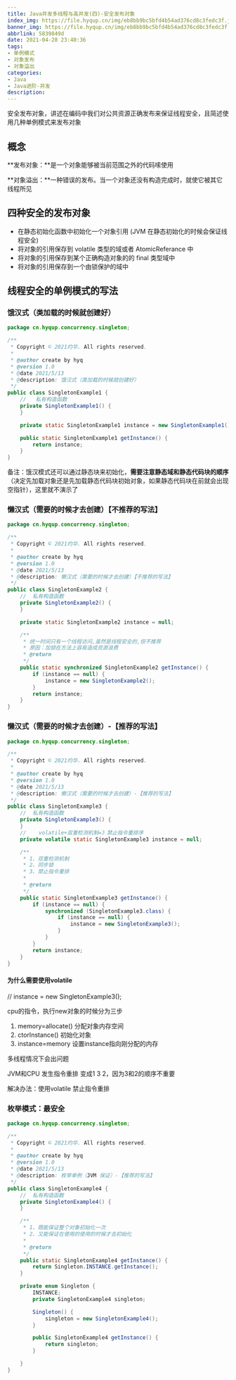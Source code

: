```yaml
---
title: Java并发多线程与高并发(四)-安全发布对象
index_img: https://file.hyqup.cn/img/eb8bb9bc5bfd4b54ad376cd8c3fedc3f.jpg
banner_img: https://file.hyqup.cn/img/eb8bb9bc5bfd4b54ad376cd8c3fedc3f.jpg
abbrlink: 5839849d
date: 2021-04-28 23:40:36
tags:
- 单例模式
- 对象发布
- 对象溢出
categories:
- Java
- Java进阶-并发
description:
---
```


安全发布对象，讲述在编码中我们对公共资源正确发布来保证线程安全，且简述使用几种单例模式来发布对象

<!-- more -->

##  概念

**发布对象：**是一个对象能够被当前范围之外的代码嗦使用

**对象溢出：**一种错误的发布。当一个对象还没有构造完成时，就使它被其它线程所见

## 四种安全的发布对象

- 在静态初始化函数中初始化一个对象引用 (JVM 在静态初始化的时候会保证线程安全)
- 将对象的引用保存到 volatile 类型的域或者 AtomicReferance 中
- 将对象的引用保存到某个正确构造对象的的 final 类型域中
- 将对象的引用保存到一个由锁保护的域中

## 线程安全的单例模式的写法

### 饿汉式（类加载的时候就创建好）

```java
package cn.hyqup.concurrency.singleton;

/**
 * Copyright © 2021灼华. All rights reserved.
 *
 * @author create by hyq
 * @version 1.0
 * @date 2021/5/13
 * @description: 饿汉式（类加载的时候就创建好）
 */
public class SingletonExample1 {
    //   私有构造函数
    private SingletonExample1() {
    }

    private static SingletonExample1 instance = new SingletonExample1();

    public static SingletonExample1 getInstance() {
        return instance;
    }
}

```

备注：饿汉模式还可以通过静态块来初始化，**需要注意静态域和静态代码块的顺序**（决定先加载对象还是先加载静态代码块初始对象，如果静态代码块在前就会出现空指针），这里就不演示了

 ### 懒汉式（需要的时候才去创建）【不推荐的写法】

```java
package cn.hyqup.concurrency.singleton;

/**
 * Copyright © 2021灼华. All rights reserved.
 *
 * @author create by hyq
 * @version 1.0
 * @date 2021/5/13
 * @description: 懒汉式（需要的时候才去创建）【不推荐的写法】
 */
public class SingletonExample2 {
    //  私有构造函数
    private SingletonExample2() {
    }

    private static SingletonExample2 instance = null;

    /**
     * 统一时间只有一个线程访问,虽然是线程安全的,但不推荐
     * 原因：加锁在方法上容易造成资源浪费
     * @return
     */
    public static synchronized SingletonExample2 getInstance() {
        if (instance == null) {
            instance = new SingletonExample2();
        }
        return instance;
    }
}

```



### 懒汉式（需要的时候才去创建）-【推荐的写法】

```java
package cn.hyqup.concurrency.singleton;

/**
 * Copyright © 2021灼华. All rights reserved.
 *
 * @author create by hyq
 * @version 1.0
 * @date 2021/5/13
 * @description: 懒汉式（需要的时候才去创建）-【推荐的写法】
 */
public class SingletonExample3 {
    //  私有构造函数
    private SingletonExample3() {
    }
    //    volatile+双重检测机制=》禁止指令重排序
    private volatile static SingletonExample3 instance = null;

    /**
     * 1、双重检测机制
     * 2、同步锁
     * 3、禁止指令重排
     *
     * @return
     */
    public static SingletonExample3 getInstance() {
        if (instance == null) {
            synchronized (SingletonExample3.class) {
                if (instance == null) {
                    instance = new SingletonExample3();
                }
            }
        }
        return instance;
    }
}

```

#### 为什么需要使用volatile

// instance = new SingletonExample3();

cpu的指令，执行new对象的时候分为三步

1. memory=allocate() 分配对象内存空间
2. ctorInstance() 初始化对象
3. instance=memory 设置instance指向刚分配的内存

多线程情况下会出问题

JVM和CPU 发生指令重排 变成1  3 2，因为3和2的顺序不重要

解决办法：使用volatile 禁止指令重排

### 枚举模式：最安全

```java
package cn.hyqup.concurrency.singleton;

/**
 * Copyright © 2021灼华. All rights reserved.
 *
 * @author create by hyq
 * @version 1.0
 * @date 2021/5/13
 * @description: 枚举单例（JVM 保证）-【推荐的写法】
 */
public class SingletonExample4 {
    //  私有构造函数
    private SingletonExample4() {
    }

    /**
     * 1、既能保证整个对象初始化一次
     * 2、又能保证在使用的使用的时候才去初始化
     *
     * @return
     */
    public static SingletonExample4 getInstance() {
        return Singleton.INSTANCE.getInstance();
    }

    private enum Singleton {
        INSTANCE;
        private SingletonExample4 singleton;

        Singleton() {
            singleton = new SingletonExample4();
        }

        public SingletonExample4 getInstance() {
            return singleton;
        }

    }
}

```



